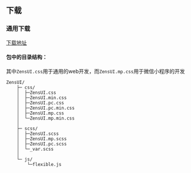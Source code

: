 ## 下载

### 通用下载
[下载地址](https://unpkg.com/zens-ui/dist/css/ZensUI.css)
#### 包中的目录结构：
其中`ZensUI.css`用于通用的web开发，而`ZensUI.mp.css`用于微信小程序的开发
```
ZensUI/                                        
    ├─ css/                      
    │  ├─ZensUI.css 
    │  ├─ZensUI.min.css
    │  ├─ZensUI.pc.css
    │  ├─ZensUI.pc.min.css
    │  ├─ZensUI.mp.css
    │  └─ZensUI.mp.min.css
    │
    ├─ scss/ 
    │  ├─ZensUI.scss  
    │  ├─ZensUI.mp.scss 
    │  ├─ZensUI.pc.scss 
    │  └─_var.scss
    │
    └─ js/ 
        └─flexible.js   
```
